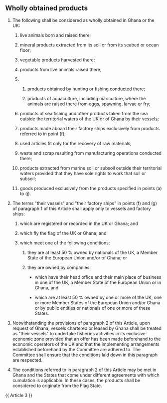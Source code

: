 ## Wholly obtained products
1. The following shall be considered as wholly obtained in Ghana or the UK:

   1. live animals born and raised there;

   2. mineral products extracted from its soil or from its seabed or ocean floor;

   3. vegetable products harvested there;

   4. products from live animals raised there;

   5.
      1. products obtained by hunting or fishing conducted there;

      2. products of aquaculture, including mariculture, where the animals are raised there from eggs, spawning, larvae or fry;

   6. products of sea fishing and other products taken from the sea outside the territorial waters of the UK or of Ghana by their vessels;

   7. products made aboard their factory ships exclusively from products referred to in point (f);

   8. used articles fit only for the recovery of raw materials;

   9. waste and scrap resulting from manufacturing operations conducted there;

   10. products extracted from marine soil or subsoil outside their territorial waters provided that they have sole rights to work that soil or subsoil;

   11. goods produced exclusively from the products specified in points (a) to (j).

2. The terms "their vessels" and "their factory ships" in points (f) and (g) of paragraph 1 of this Article shall apply only to vessels and factory ships:

   1. which are registered or recorded in the UK or Ghana; and

   2. which fly the flag of the UK or Ghana; and

   3. which meet one of the following conditions:

      1. they are at least 50 % owned by nationals of the UK, a Member State of the European Union and/or of Ghana; or

      2. they are owned by companies:

         - which have their head office and their main place of business in one of the UK, a Member State of the European Union or in Ghana, and

         - which are at least 50 % owned by one or more of the UK, one or more Member States of the European Union and/or Ghana or by public entities or nationals of one or more of these States.

3. Notwithstanding the provisions of paragraph 2 of this Article, upon request of Ghana, vessels chartered or leased by Ghana shall be treated as "their vessels" to undertake fisheries activities in its exclusive economic zone provided that an offer has been made beforehand to the economic operators of the UK and that the implementing arrangements established beforehand by the Committee are adhered to. The Committee shall ensure that the conditions laid down in this paragraph are respected.

4. The conditions referred to in paragraph 2 of this Article may be met in Ghana and the States that come under different agreements with which cumulation is applicable. In these cases, the products shall be considered to originate from the Flag State.

{{ Article 3 }}
